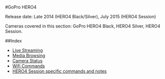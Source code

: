 #GoPro HERO4

Release date: Late 2014 (HERO4 Black/Silver), July 2015 (HERO4 Session)

Cameras covered in this section: GoPro HERO4 Black, HERO4 Silver, HERO4 Session.

##Index

* [Live Streaming](/Livestreaming.md)
* [Media Browsing](/Mediabrowsing.md)
* [Camera Status](/CameraStatus.md)
* [Wifi Commands](/WifiCommands.md)
* [HERO4 Session specific commands and notes](/HERO4-Session.md)
